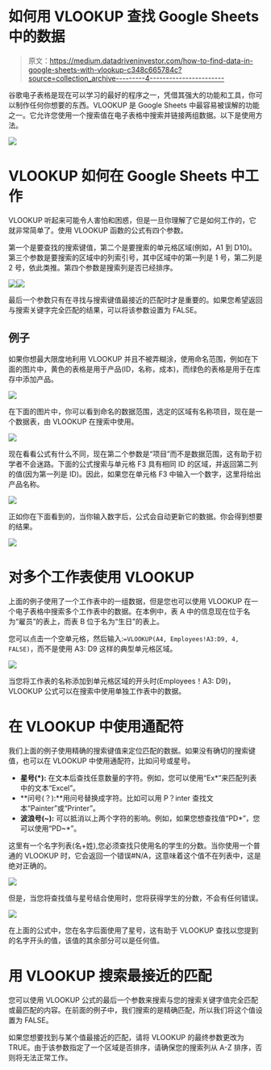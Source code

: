 # 如何用 VLOOKUP 查找 Google Sheets 中的数据

> 原文：<https://medium.datadriveninvestor.com/how-to-find-data-in-google-sheets-with-vlookup-c348c665784c?source=collection_archive---------4----------------------->

谷歌电子表格是现在可以学习的最好的程序之一，凭借其强大的功能和工具，你可以制作任何你想要的东西。VLOOKUP 是 Google Sheets 中最容易被误解的功能之一。它允许您使用一个搜索值在电子表格中搜索并链接两组数据。以下是使用方法。

![](img/b2c1d36db0ad55e60f3b8752dc8b7025.png)

# VLOOKUP 如何在 Google Sheets 中工作

VLOOKUP 听起来可能令人害怕和困惑，但是一旦你理解了它是如何工作的，它就非常简单了。使用 VLOOKUP 函数的公式有四个参数。

第一个是要查找的搜索键值，第二个是要搜索的单元格区域(例如，A1 到 D10)。第三个参数是要搜索的区域中的列索引号，其中区域中的第一列是 1 号，第二列是 2 号，依此类推。第四个参数是搜索列是否已经排序。

![](img/f5bb516ec6f0152f540852620920c5a4.png)![](img/b4004751d04c9ab697feac6eb5e943a5.png)

最后一个参数只有在寻找与搜索键值最接近的匹配时才是重要的。如果您希望返回与搜索关键字完全匹配的结果，可以将该参数设置为 FALSE。

## 例子

如果你想最大限度地利用 VLOOKUP 并且不被弄糊涂，使用命名范围，例如在下面的图片中，黄色的表格是用于产品(ID，名称，成本)，而绿色的表格是用于在库存中添加产品。

![](img/fff674985d5033a7c807014b3b457511.png)

在下面的图片中，你可以看到命名的数据范围，选定的区域有名称项目，现在是一个数据表，由 VLOOKUP 在搜索中使用。

![](img/bf896e28cdf10f6f543ae003f034ba33.png)

现在看看公式有什么不同，现在第二个参数是“项目”而不是数据范围，这有助于初学者不会迷路。下面的公式搜索与单元格 F3 具有相同 ID 的区域，并返回第二列的值(因为第一列是 ID)。因此，如果您在单元格 F3 中输入一个数字，这里将给出产品名称。

![](img/9b4008a0395fe845e713aa23e84cb4d8.png)

正如你在下面看到的，当你输入数字后，公式会自动更新它的数据。你会得到想要的结果。

![](img/4289b7aa4dd08e60b08fd41ad83dcd47.png)

# 对多个工作表使用 VLOOKUP

上面的例子使用了一个工作表中的一组数据，但是您也可以使用 VLOOKUP 在一个电子表格中搜索多个工作表中的数据。在本例中，表 A 中的信息现在位于名为“雇员”的表上，而表 B 位于名为“生日”的表上。

您可以点击一个空单元格，然后输入:`=VLOOKUP(A4, Employees!A3:D9, 4, FALSE)`，而不是使用 A3: D9 这样的典型单元格区域。

![](img/4ddd58141518411ea1d3297d691dd606.png)

当您将工作表的名称添加到单元格区域的开头时(Employees！A3: D9)，VLOOKUP 公式可以在搜索中使用单独工作表中的数据。

# 在 VLOOKUP 中使用通配符

我们上面的例子使用精确的搜索键值来定位匹配的数据。如果没有确切的搜索键值，也可以在 VLOOKUP 中使用通配符，比如问号或星号。

*   **星号(*):** 在文本后查找任意数量的字符。例如，您可以使用“Ex*”来匹配列表中的文本“Excel”。
*   **问号(？):**用问号替换成字符。比如可以用 P？inter 查找文本“Painter”或“Printer”。
*   **波浪号(~):** 可以抵消以上两个字符的影响。例如，如果您想查找值“PD*”，您可以使用“PD~*”。

这里有一个名字列表(名+姓),您必须查找只使用名的学生的分数。当你使用一个普通的 VLOOKUP 时，它会返回一个错误#N/A，这意味着这个值不在列表中，这是绝对正确的。

![](img/3e7d08179be899804f1c45fd487efef0.png)

但是，当您将查找值与星号结合使用时，您将获得学生的分数，不会有任何错误。

![](img/0a8357e9925be440836fbcf67d5b3f2a.png)

在上面的公式中，您在名字后面使用了星号，这有助于 VLOOKUP 查找以您提到的名字开头的值，该值的其余部分可以是任何值。

# 用 VLOOKUP 搜索最接近的匹配

您可以使用 VLOOKUP 公式的最后一个参数来搜索与您的搜索关键字值完全匹配或最匹配的内容。在前面的例子中，我们搜索的是精确匹配，所以我们将这个值设置为 FALSE。

如果您想要找到与某个值最接近的匹配，请将 VLOOKUP 的最终参数更改为 TRUE。由于该参数指定了一个区域是否排序，请确保您的搜索列从 A-Z 排序，否则将无法正常工作。